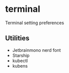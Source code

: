 # terminal
Terminal setting preferences

## Utilities

- Jetbrainmono nerd font
- Starship
- kubectl
- kubens
